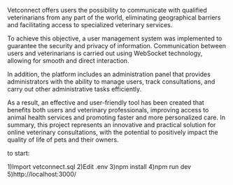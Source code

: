 Vetconnect offers users the possibility to communicate with qualified veterinarians from any part of the world, eliminating geographical barriers and facilitating access to specialized veterinary services.

To achieve this objective, a user management system was implemented to guarantee the security and privacy of information. Communication between users and veterinarians is carried out using WebSocket technology, allowing for smooth and direct interaction.

In addition, the platform includes an administration panel that provides administrators with the ability to manage users, track consultations, and carry out other administrative tasks efficiently.

As a result, an effective and user-friendly tool has been created that benefits both users and veterinary professionals, improving access to animal health services and promoting faster and more personalized care. In summary, this project represents an innovative and practical solution for online veterinary consultations, with the potential to positively impact the quality of life of pets and their owners.

to start:

1)Import vetconnect.sql
2)Edit .env 
3)npm install
4)npm run dev
5)http://localhost:3000/
